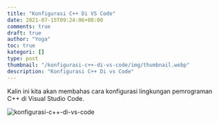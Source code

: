 ```yaml
---
title: "Konfigurasi C++ Di VS Code"
date: 2021-07-15T09:24:06+08:00
comments: true
draft: true
author: "Yoga"
toc: true
kategori: []
type: post
thumbnail: "/konfigurasi-c++-di-vs-code/img/thumbnail.webp"
description: "Konfigurasi C++ Di vs Code"
---
```


Kalin ini kita akan membahas cara konfigurasi lingkungan pemrograman C++ di Visual Studio Code.

<!--more-->

![konfigurasi-c++-di-vs-code](/konfigurasi-c++-di-vs-code/img/thumbnail.webp)


